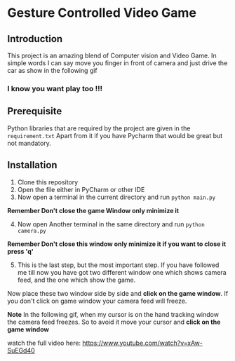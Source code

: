# Gesture Controlled Video Game

## Introduction
This project is an amazing blend of Computer vision and Video Game.
In simple words I can say move you finger in front of camera
and just drive the car as show in the following gif


### I know you want play too !!!

## Prerequisite
Python libraries that are required by the project are given in the 
`requirement.txt`
Apart from it if you have Pycharm that would be great but not mandatory.


## Installation
1. Clone this repository 
2. Open the file either in PyCharm or other IDE
3. Now open a terminal in the current directory and run `python main.py`
   
**Remember Don't close the game Window only minimize it**
   
4. Now open Another terminal in the same directory and run `python camera.py`
   
**Remember Don't close this window only minimize it if you want to close it press 'q'**
   
5. This is the last step, but the most important step. If you have followed me till now you have
got two different window one which shows camera feed, and the one which show the game. 

Now place 
   these two window side by side and **click on the game window**. If you don't click on game 
   window your camera feed will freeze.
   
   
   **Note** In the following gif, when my cursor is on the hand tracking window the camera feed freezes.
   So to avoid it move your cursor and **click on the game window**
   
watch the full video here: https://www.youtube.com/watch?v=xAw-SuEGd40
